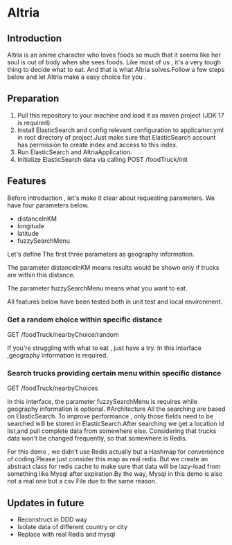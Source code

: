 # Altria
## Introduction
Altria is an anime character who loves foods so much that it seems like her soul is out of body when she sees foods. Like most of us , it's a very tough thing to decide what to eat. And that is what Altria solves.Follow a few steps below and let Altria make a easy choice for you .
## Preparation
1. Pull this repository to your machine and load it as maven project (JDK 17 is required).
2. Install ElasticSearch and config relevant configuration to applicaiton.yml in root directory of project.Just make sure that ElasticSearch account has permission to create index and access to this index.
3. Run ElasticSearch and  AltriaApplication.
4. Initialize ElasticSearch data via calling POST /foodTruck/init
## Features
Before introduction , let's make it clear about requesting parameters.
We have four parameters below.

- distanceInKM
- longitude
- latitude
- fuzzySearchMenu

Let's define The first three parameters as geography information.

The parameter distanceInKM means results would be shown only if trucks are within this distance.

The parameter fuzzySearchMenu means what you want to eat.

All features below have been tested  both in unit test and local environment.

### Get a random choice within specific distance
GET /foodTruck/nearbyChoice/random

If you're struggling with what to eat , just have a try. In this interface ,geography information is required.
### Search trucks providing certain menu within specific distance
GET /foodTruck/nearbyChoices

In this interface, the parameter fuzzySearchMenu is requires while geography information is optional.
#Architecture
All the searching are based on ElasticSearch. To improve performance , only those fields need to be searched will be stored in ElasticSearch.After searching we get a location id list,and pull complete data from somewhere else.
Considering that trucks data won't be changed frequently, so that somewhere is Redis. 

For this demo , we didn't use Redis actually but a Hashmap for convenience of coding.Please just consider this map  as real redis.
But we create an abstract class for redis cache  to make sure that data will be lazy-load from something like Mysql after expiration.By the way, Mysql in this demo is also not a real one but a csv File due to the same reason.

## Updates in future
- Reconstruct  in DDD way
- Isolate data of different country or city
- Replace with real Redis and mysql

